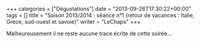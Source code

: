 +++
categories = ["Dégustations"]
date = "2013-09-26T17:30:22+00:00"
tags = [] 
title = "Saison 2013/2014 : séance n°1 (retour de vacances : Italie, Grèce, sud-ouest et savoie)"
writer = "LeChaps"
+++

Malheureusement il ne reste aucune trace écrite de cette soirée...
